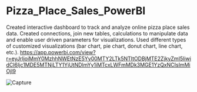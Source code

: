 # Pizza_Place_Sales_PowerBI
Created interactive dashboard to track and analyze online pizza place sales data. Created connections, join new tables, calculations to manipulate data and enable user driven  parameters for visualizations.  Used different types of customized visualizations (bar chart, pie chart, donut chart, line chart, etc.).
https://app.powerbi.com/view?r=eyJrIjoiMmY0MzhhNWEtNzE5Yy00MTY2LTk5NTItODBjMTE2ZjkyZmI5IiwidCI6Ijc1MDE5MTNjLTY1YjUtNDlmYy1iMTcxLWFmMDk3MGE1YzQxNCIsImMiOjl9

![Capture](https://github.com/MuhammadYasirSiraj/Pizza_Place_Sales_PowerBI/assets/79154960/008bd64a-cc11-494f-8a7a-c981f77eff2b)
